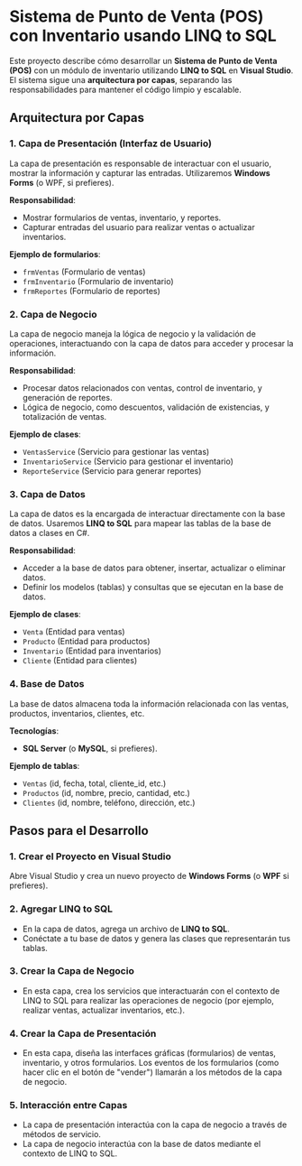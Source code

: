 # Sistema de Punto de Venta (POS) con Inventario usando LINQ to SQL

Este proyecto describe cómo desarrollar un **Sistema de Punto de Venta (POS)** con un módulo de inventario utilizando **LINQ to SQL** en **Visual Studio**. El sistema sigue una **arquitectura por capas**, separando las responsabilidades para mantener el código limpio y escalable.

## Arquitectura por Capas

### 1. Capa de Presentación (Interfaz de Usuario)
La capa de presentación es responsable de interactuar con el usuario, mostrar la información y capturar las entradas. Utilizaremos **Windows Forms** (o WPF, si prefieres).

**Responsabilidad**:
- Mostrar formularios de ventas, inventario, y reportes.
- Capturar entradas del usuario para realizar ventas o actualizar inventarios.

**Ejemplo de formularios**:
- `frmVentas` (Formulario de ventas)
- `frmInventario` (Formulario de inventario)
- `frmReportes` (Formulario de reportes)

### 2. Capa de Negocio
La capa de negocio maneja la lógica de negocio y la validación de operaciones, interactuando con la capa de datos para acceder y procesar la información.

**Responsabilidad**:
- Procesar datos relacionados con ventas, control de inventario, y generación de reportes.
- Lógica de negocio, como descuentos, validación de existencias, y totalización de ventas.

**Ejemplo de clases**:
- `VentasService` (Servicio para gestionar las ventas)
- `InventarioService` (Servicio para gestionar el inventario)
- `ReporteService` (Servicio para generar reportes)

### 3. Capa de Datos
La capa de datos es la encargada de interactuar directamente con la base de datos. Usaremos **LINQ to SQL** para mapear las tablas de la base de datos a clases en C#.

**Responsabilidad**:
- Acceder a la base de datos para obtener, insertar, actualizar o eliminar datos.
- Definir los modelos (tablas) y consultas que se ejecutan en la base de datos.

**Ejemplo de clases**:
- `Venta` (Entidad para ventas)
- `Producto` (Entidad para productos)
- `Inventario` (Entidad para inventarios)
- `Cliente` (Entidad para clientes)

### 4. Base de Datos
La base de datos almacena toda la información relacionada con las ventas, productos, inventarios, clientes, etc.

**Tecnologías**:
- **SQL Server** (o **MySQL**, si prefieres).

**Ejemplo de tablas**:
- `Ventas` (id, fecha, total, cliente_id, etc.)
- `Productos` (id, nombre, precio, cantidad, etc.)
- `Clientes` (id, nombre, teléfono, dirección, etc.)

## Pasos para el Desarrollo

### 1. Crear el Proyecto en Visual Studio
Abre Visual Studio y crea un nuevo proyecto de **Windows Forms** (o **WPF** si prefieres).

### 2. Agregar LINQ to SQL
- En la capa de datos, agrega un archivo de **LINQ to SQL**.
- Conéctate a tu base de datos y genera las clases que representarán tus tablas.

### 3. Crear la Capa de Negocio
- En esta capa, crea los servicios que interactuarán con el contexto de LINQ to SQL para realizar las operaciones de negocio (por ejemplo, realizar ventas, actualizar inventarios, etc.).

### 4. Crear la Capa de Presentación
- En esta capa, diseña las interfaces gráficas (formularios) de ventas, inventario, y otros formularios. Los eventos de los formularios (como hacer clic en el botón de "vender") llamarán a los métodos de la capa de negocio.

### 5. Interacción entre Capas
- La capa de presentación interactúa con la capa de negocio a través de métodos de servicio.
- La capa de negocio interactúa con la base de datos mediante el contexto de LINQ to SQL.
